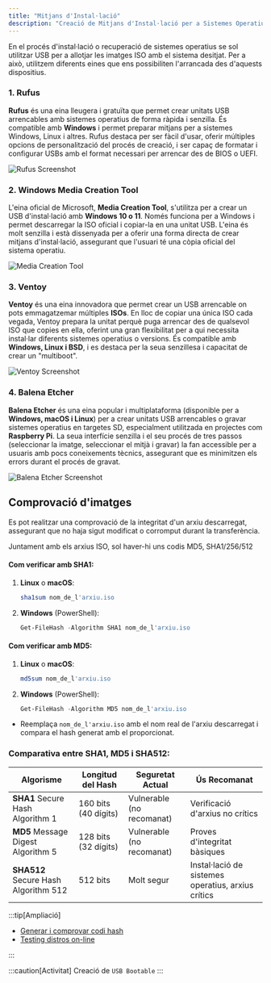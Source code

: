 ```yaml
---
title: "Mitjans d'Instal·lació"
description: "Creació de Mitjans d'Instal·lació per a Sistemes Operatius"
---
```


En el procés d'instal·lació o recuperació de sistemes operatius se sol utilitzar USB per a allotjar les imatges ISO amb el sistema desitjat. Per a això, utilitzem diferents eines que ens possibiliten l'arrancada des d'aquests dispositius.

### **1. Rufus**

**Rufus** és una eina lleugera i gratuïta que permet crear unitats USB arrencables amb sistemes operatius de forma ràpida i senzilla. És compatible amb **Windows** i permet preparar mitjans per a sistemes Windows, Linux i altres. Rufus destaca per ser fàcil d'usar, oferir múltiples opcions de personalització del procés de creació, i ser capaç de formatar i configurar USBs amb el format necessari per arrencar des de BIOS o UEFI.

![Rufus Screenshot](https://www.muycomputer.com/wp-content/uploads/2024/01/Rufus_4.4_2.jpg)

### **2. Windows Media Creation Tool**
L'eina oficial de Microsoft, **Media Creation Tool**, s'utilitza per a crear un USB d'instal·lació amb **Windows 10 o 11**. Només funciona per a Windows i permet descarregar la ISO oficial i copiar-la en una unitat USB. L'eina és molt senzilla i està dissenyada per a oferir una forma directa de crear mitjans d'instal·lació, assegurant que l'usuari té una còpia oficial del sistema operatiu.

![Media Creation Tool](https://i.pcmag.com/imagery/articles/03QnHC6QB3gY2bDJffjcQfT-17..v1633982627.jpg)

### **3. Ventoy**
**Ventoy** és una eina innovadora que permet crear un USB arrencable on pots emmagatzemar múltiples **ISOs**. En lloc de copiar una única ISO cada vegada, Ventoy prepara la unitat perquè puga arrencar des de qualsevol ISO que copies en ella, oferint una gran flexibilitat per a qui necessita instal·lar diferents sistemes operatius o versions. És compatible amb **Windows, Linux i BSD**, i es destaca per la seua senzillesa i capacitat de crear un "multiboot".

![Ventoy Screenshot](https://i.ytimg.com/vi/2ArBuQMsk9U/maxresdefault.jpg)

### **4. Balena Etcher**
**Balena Etcher** és una eina popular i multiplataforma (disponible per a **Windows, macOS i Linux**) per a crear unitats USB arrencables o gravar sistemes operatius en targetes SD, especialment utilitzada en projectes com **Raspberry Pi**. La seua interfície senzilla i el seu procés de tres passos (seleccionar la imatge, seleccionar el mitjà i gravar) la fan accessible per a usuaris amb pocs coneixements tècnics, assegurant que es minimitzen els errors durant el procés de gravat.

![Balena Etcher Screenshot](https://img.utdstc.com/screen/482/355/482355a38061f7f7e2c94a1f556c847a550c4c647ecaedc5ceb3237d15b64f91:600)

## Comprovació d'imatges

Es pot realitzar una comprovació de la integritat d'un arxiu descarregat, assegurant que no haja sigut modificat o corromput durant la transferència.

Juntament amb els arxius ISO, sol haver-hi uns codis MD5, SHA1/256/512

#### Com verificar amb SHA1:

1. **Linux** o **macOS**:

   ```sh frame="none"
   sha1sum nom_de_l'arxiu.iso
   ```

2. **Windows** (PowerShell):

   ```powershell frame="none"
   Get-FileHash -Algorithm SHA1 nom_de_l'arxiu.iso
   ```

#### Com verificar amb MD5:

1. **Linux** o **macOS**:

   ```sh frame="none"
   md5sum nom_de_l'arxiu.iso
   ```

2. **Windows** (PowerShell):

   ```powershell frame="none"
   Get-FileHash -Algorithm MD5 nom_de_l'arxiu.iso
   ```

- Reemplaça `nom_de_l'arxiu.iso` amb el nom real de l'arxiu descarregat i compara el hash generat amb el proporcionat.

### **Comparativa entre SHA1, MD5 i SHA512**:

| **Algorisme** | **Longitud del Hash** | **Seguretat Actual**      | **Ús Recomanat**                  |
|---------------|-----------------------|---------------------------|-----------------------------------|
| **SHA1** Secure Hash Algorithm 1     | 160 bits (40 dígits) | Vulnerable (no recomanat) | Verificació d'arxius no crítics   |
| **MD5** Message Digest Algorithm 5      | 128 bits (32 dígits) | Vulnerable (no recomanat) | Proves d'integritat bàsiques      |
| **SHA512** Secure Hash Algorithm 512   | 512 bits              | Molt segur                | Instal·lació de sistemes operatius, arxius crítics |

:::tip[Ampliació]
- [Generar i comprovar codi hash](https://geekland.eu/como-generar-y-verificar-el-hash-de-archivos-en-linux/)
- [Testing distros on-line](https://distrosea.com/es/)

:::

:::caution[Activitat]
Creació de `USB Bootable`
:::